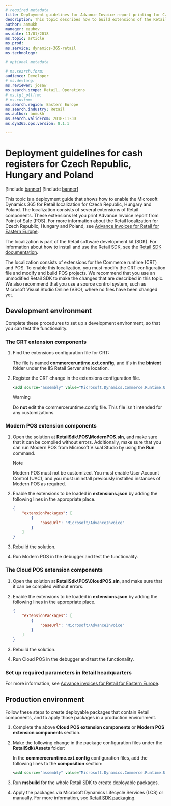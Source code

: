 ```yaml
---
# required metadata
title: Deployment guidelines for Advance Invoice report printing for Czech Republic, Hungary and Poland
description: This topic describes how to build extensions of the Retail components to enable printing advance invoices from POS in Czech Republic, Hungary and Poland.
author: anmukh
manager: ezubov
ms.date: 11/01/2018
ms.topic: article
ms.prod: 
ms.service: dynamics-365-retail
ms.technology: 

# optional metadata

# ms.search.form: 
audience: Developer
# ms.devlang: 
ms.reviewer: josaw
ms.search.scope: Retail, Operations
# ms.tgt_pltfrm: 
# ms.custom: 
ms.search.region: Eastern Europe
ms.search.industry: Retail
ms.author: anmukh
ms.search.validFrom: 2018-11-30
ms.dyn365.ops.version: 8.1.1

---
```

# Deployment guidelines for cash registers for Czech Republic, Hungary and Poland

[!include [banner](../includes/banner.md)]
[!include [banner](../includes/preview-banner.md)]


This topic is a deployment guide that shows how to enable the Microsoft Dynamics 365 for Retail localization for Czech Republic, Hungary and Poland. The localization consists of several extensions of Retail components. These extensions let you print Advance Invoice report from Point of Sale (POS). For more information about the Retail localization for Czech Republic, Hungary and Poland, see [Advance invoices for Retail for Eastern Europe](./emea-eeu-advance-invoices-for-retail.md).

The localization is part of the Retail software development kit (SDK). For information about how to install and use the Retail SDK, see the [Retail SDK documentation](../dev-itpro/retail-sdk/retail-sdk-overview.md).

The localization consists of extensions for the Commerce runtime (CRT) and POS. To enable this localization, you must modify the CRT configuration file and modify and build POS projects. We recommend that you use an unmodified Retail SDK to make the changes that are described in this topic. We also recommend that you use a source control system, such as Microsoft Visual Studio Online (VSO), where no files have been changed yet.

## Development environment

Complete these procedures to set up a development environment, so that you can test the functionality.

### The CRT extension components

1. Find the extensions configuration file for CRT:

    The file is named **commerceruntime.ext.config**, and it's in the **bin\\ext** folder under the IIS Retail Server site location.
    
2. Register the CRT change in the extensions configuration file.

    ``` xml
    <add source="assembly" value="Microsoft.Dynamics.Commerce.Runtime.UseAdvanceInvoice" />
    ```

    > [!WARNING]
    > Do **not** edit the commerceruntime.config file. This file isn't intended for any customizations.

### Modern POS extension components

1. Open the solution at **RetailSdk\\POS\\ModernPOS.sln**, and make sure that it can be compiled without errors. Additionally, make sure that you can run Modern POS from Microsoft Visual Studio by using the **Run** command.

    > [!NOTE]
    > Modern POS must not be customized. You must enable User Account Control (UAC), and you must uninstall previously installed instances of Modern POS as required.

2. Enable the extensions to be loaded in **extensions.json** by adding the following lines in the appropriate place.

     ``` json
     {
         "extensionPackages": [
             {
                 "baseUrl": "Microsoft/AdvanceInvoice"
             }
         ]
     }
    ```

3. Rebuild the solution.

4. Run Modern POS in the debugger and test the functionality.

### The Cloud POS extension components

1. Open the solution at **RetailSdk\\POS\\CloudPOS.sln**, and make sure that it can be compiled without errors.

2. Enable the extensions to be loaded in **extensions.json** by adding the following lines in the appropriate place.

     ``` json
     {
         "extensionPackages": [
             {
                 "baseUrl": "Microsoft/AdvanceInvoice"
             }
         ]
     }
    ```

3. Rebuild the solution.

4. Run Cloud POS in the debugger and test the functionality.

### Set up required parameters in Retail headquarters

For more information, see [Advance invoices for Retail for Eastern Europe](./emea-eeu-advance-invoices-for-retail.md).

## Production environment

Follow these steps to create deployable packages that contain Retail components, and to apply those packages in a production environment.

1. Complete the above **Cloud POS extension components** or **Modern POS extension components** section.

2. Make the following change in the package configuration files under the **RetailSdk\\Assets** folder:

    In the **commerceruntime.ext.config** configuration files, add the following lines to the **composition** section:

    ``` xml
    <add source="assembly" value="Microsoft.Dynamics.Commerce.Runtime.UseAdvanceInvoice" />
    ```

3. Run **msbuild** for the whole Retail SDK to create deployable packages.

4. Apply the packages via Microsoft Dynamics Lifecycle Services (LCS) or manually. For more information, see [Retail SDK packaging](../dev-itpro/retail-sdk/retail-sdk-packaging.md).
